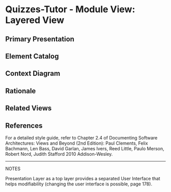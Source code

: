 # Quizzes-Tutor - Module View: Layered View

## Primary Presentation

## Element Catalog

## Context Diagram

## Rationale

## Related Views

## References
For a detailed style guide, refer to Chapter 2.4 of Documenting Software Architectures: Views and Beyond (2nd Edition): Paul Clements, Felix Bachmann, Len Bass, David Garlan, James Ivers, Reed Little, Paulo Merson, Robert Nord, Judith Stafford 2010 Addison-Wesley.

------------------------------------------------
NOTES

Presentation Layer as a top layer provides a separated User Interface that helps modifiability (changing the user interface is possible, page 178).